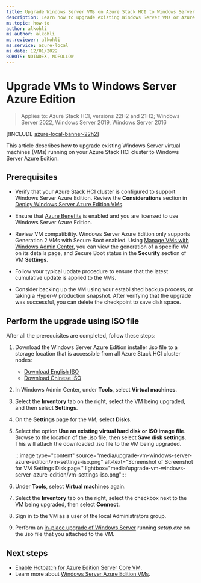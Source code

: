 ```yaml
---
title: Upgrade Windows Server VMs on Azure Stack HCI to Windows Server Azure Edition
description: Learn how to upgrade existing Windows Server VMs or Azure Stack HCI VMs to Windows Server Azure Edition.
ms.topic: how-to
author: alkohli
ms.author: alkohli
ms.reviewer: alkohli
ms.service: azure-local
ms.date: 12/01/2022
ROBOTS: NOINDEX, NOFOLLOW
---
```


# Upgrade VMs to Windows Server Azure Edition

> Applies to: Azure Stack HCI, versions 22H2 and 21H2; Windows Server 2022, Windows Server 2019, Windows Server 2016

[!INCLUDE [azure-local-banner-22h2](../includes/azure-local-banner-22h2.md)]

This article describes how to upgrade existing Windows Server virtual machines (VMs) running on your Azure Stack HCI cluster to Windows Server Azure Edition.

## Prerequisites

- Verify that your Azure Stack HCI cluster is configured to support Windows Server Azure Edition. Review the **Considerations** section in [Deploy Windows Server Azure Edition VMs](windows-server-azure-edition.md?tabs=hci#considerations).

- Ensure that [Azure Benefits](azure-benefits.md) is enabled and you are licensed to use Windows Server Azure Edition.

- Review VM compatibility. Windows Server Azure Edition only supports Generation 2 VMs with Secure Boot enabled. Using [Manage VMs with Windows Admin Center](vm.md#view-vm-details), you can view the generation of a specific VM on its details page, and Secure Boot status in the **Security** section of VM **Settings**.

- Follow your typical update procedure to ensure that the latest cumulative update is applied to the VMs.

- Consider backing up the VM using your established backup process, or taking a Hyper-V production snapshot. After verifying that the upgrade was successful, you can delete the checkpoint to save disk space.

## Perform the upgrade using ISO file

After all the prerequisites are completed, follow these steps:

1. Download the Windows Server Azure Edition installer .iso file to a storage location that is accessible from all Azure Stack HCI cluster nodes:

    - [Download English ISO](https://aka.ms/AAi4r31)
    - [Download Chinese ISO](https://aka.ms/AAi4bii)

1. In Windows Admin Center, under **Tools**, select **Virtual machines**.

1. Select the **Inventory** tab on the right, select the VM being upgraded, and then select **Settings**.

1. On the **Settings** page for the VM, select **Disks**.

1. Select the option **Use an existing virtual hard disk or ISO image file**. Browse to the location of the .iso file, then select **Save disk settings**. This will attach the downloaded .iso file to the VM being upgraded.

   :::image type="content" source="media/upgrade-vm-windows-server-azure-edition/vm-settings-iso.png" alt-text="Screenshot of Screenshot for VM Settings Disk page." lightbox="media/upgrade-vm-windows-server-azure-edition/vm-settings-iso.png":::

1. Under **Tools**, select **Virtual machines** again.

1. Select the **Inventory** tab on the right, select the checkbox next to the VM being upgraded, then select **Connect**.

1. Sign in to the VM as a user of the local Administrators group.

1. Perform an [in-place upgrade of Windows Server](/windows-server/get-started/perform-in-place-upgrade#perform-the-upgrade) running *setup.exe* on the .iso file that you attached to the VM.

## Next steps

- [Enable Hotpatch for Azure Edition Server Core VM](/windows-server/get-started/enable-hotpatch-azure-edition).
- Learn more about [Windows Server Azure Edition VMs](windows-server-azure-edition.md).

